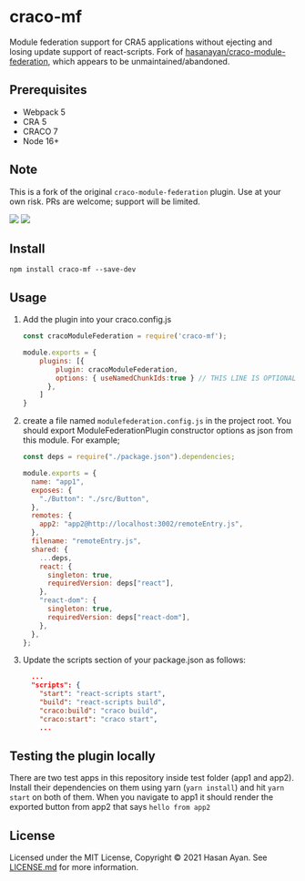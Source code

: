 # craco-mf

Module federation support for CRA5 applications without ejecting and losing update support of react-scripts.
Fork of [hasanayan/craco-module-federation](https://github.com/hasanayan/craco-module-federation), which appears to be unmaintained/abandoned.

## Prerequisites
- Webpack 5
- CRA 5
- CRACO 7
- Node 16+

## Note

This is a fork of the original `craco-module-federation` plugin. Use at your own risk. PRs are welcome; support will be limited.


![](https://img.shields.io/npm/v/craco-mf.svg?style=flat)
![](https://img.shields.io/npm/dt/craco-mf.svg?style=flat)

## Install

```
npm install craco-mf --save-dev
```

## Usage

1. Add the plugin into your craco.config.js
    ```js
    const cracoModuleFederation = require('craco-mf');
    
    module.exports = {
        plugins: [{
            plugin: cracoModuleFederation,
            options: { useNamedChunkIds:true } // THIS LINE IS OPTIONAL
          },
        ]
    }
    ```

2. create a file named `modulefederation.config.js` in the project root. You should export ModuleFederationPlugin constructor options as json from this module. For example;

    ```js
    const deps = require("./package.json").dependencies;
    
    module.exports = {
      name: "app1",
      exposes: {
        "./Button": "./src/Button",
      },
      remotes: {
        app2: "app2@http://localhost:3002/remoteEntry.js",
      },
      filename: "remoteEntry.js",
      shared: {
        ...deps,
        react: {
          singleton: true,
          requiredVersion: deps["react"],
        },
        "react-dom": {
          singleton: true,
          requiredVersion: deps["react-dom"],
        },
      },
    };
    
    ```

3. Update the scripts section of your package.json as follows:

    ```json
      ...
      "scripts": {
        "start": "react-scripts start",
        "build": "react-scripts build",
        "craco:build": "craco build",
        "craco:start": "craco start",
        ...
    ```

## Testing the plugin locally

There are two test apps in this repository inside test folder (app1 and app2). Install their dependencies on them using yarn (`yarn install`) and hit `yarn start` on both of them. When you navigate to app1 it should render the exported button from app2 that says `hello from app2`

## License

Licensed under the MIT License, Copyright ©️ 2021 Hasan Ayan. See [LICENSE.md](LICENSE) for more information.
